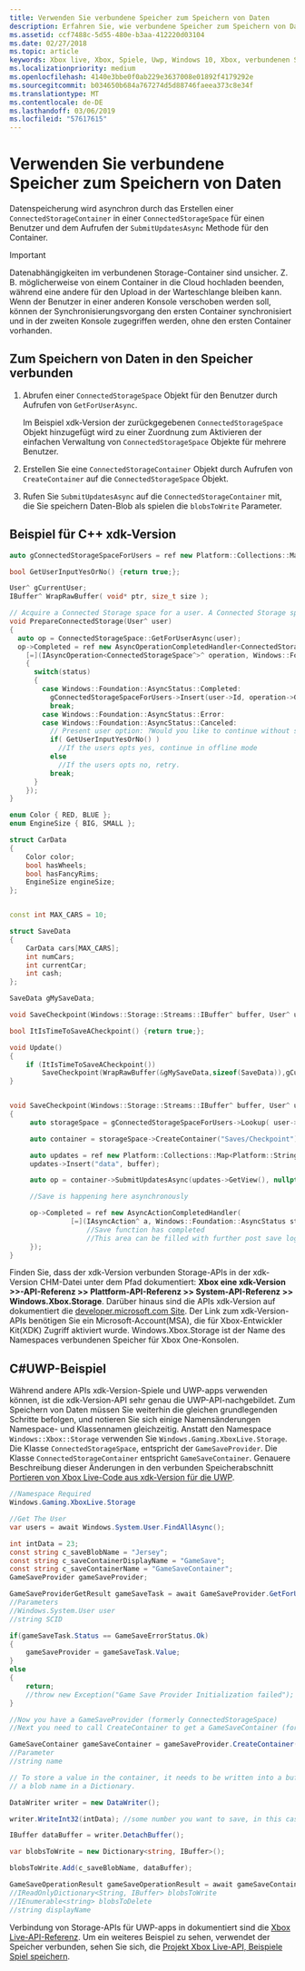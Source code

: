 ```yaml
---
title: Verwenden Sie verbundene Speicher zum Speichern von Daten
description: Erfahren Sie, wie verbundene Speicher zum Speichern von Daten verwenden.
ms.assetid: ccf7488c-5d55-480e-b3aa-412220d03104
ms.date: 02/27/2018
ms.topic: article
keywords: Xbox live, Xbox, Spiele, Uwp, Windows 10, Xbox, verbundenen Speicher
ms.localizationpriority: medium
ms.openlocfilehash: 4140e3bbe0f0ab229e3637008e01892f4179292e
ms.sourcegitcommit: b034650b684a767274d5d88746faeea373c8e34f
ms.translationtype: MT
ms.contentlocale: de-DE
ms.lasthandoff: 03/06/2019
ms.locfileid: "57617615"
---
```

# <a name="use-connected-storage-to-save-data"></a>Verwenden Sie verbundene Speicher zum Speichern von Daten


Datenspeicherung wird asynchron durch das Erstellen einer `ConnectedStorageContainer` in einer `ConnectedStorageSpace` für einen Benutzer und dem Aufrufen der `SubmitUpdatesAsync` Methode für den Container.

> [!IMPORTANT]
> Datenabhängigkeiten im verbundenen Storage-Container sind unsicher. Z. B. möglicherweise von einem Container in die Cloud hochladen beenden, während eine andere für den Upload in der Warteschlange bleiben kann. Wenn der Benutzer in einer anderen Konsole verschoben werden soll, können der Synchronisierungsvorgang den ersten Container synchronisiert und in der zweiten Konsole zugegriffen werden, ohne den ersten Container vorhanden.

## <a name="to-save-data-to-connected-storage"></a>Zum Speichern von Daten in den Speicher verbunden

1.  Abrufen einer `ConnectedStorageSpace` Objekt für den Benutzer durch Aufrufen von `GetForUserAsync`.

    Im Beispiel xdk-Version der zurückgegebenen `ConnectedStorageSpace` Objekt hinzugefügt wird zu einer Zuordnung zum Aktivieren der einfachen Verwaltung von `ConnectedStorageSpace` Objekte für mehrere Benutzer.

2.  Erstellen Sie eine `ConnectedStorageContainer` Objekt durch Aufrufen von `CreateContainer` auf die `ConnectedStorageSpace` Objekt.
3.  Rufen Sie `SubmitUpdatesAsync` auf die `ConnectedStorageContainer` mit, die Sie speichern Daten-Blob als spielen die `blobsToWrite` Parameter.

## <a name="c-xdk-sample"></a>Beispiel für C++ xdk-Version

```cpp
auto gConnectedStorageSpaceForUsers = ref new Platform::Collections::Map<unsigned int, Windows::Xbox::Storage::ConnectedStorageSpace^>();

bool GetUserInputYesOrNo() {return true;};

User^ gCurrentUser;
IBuffer^ WrapRawBuffer( void* ptr, size_t size );

// Acquire a Connected Storage space for a user. A Connected Storage space is required to manipulate Connected Storage Data.
void PrepareConnectedStorage(User^ user)
{
  auto op = ConnectedStorageSpace::GetForUserAsync(user);
  op->Completed = ref new AsyncOperationCompletedHandler<ConnectedStorageSpace^>(
    [=](IAsyncOperation<ConnectedStorageSpace^>^ operation, Windows::Foundation::AsyncStatus status)
    {
      switch(status)
      {
        case Windows::Foundation::AsyncStatus::Completed:
          gConnectedStorageSpaceForUsers->Insert(user->Id, operation->GetResults());
          break;
        case Windows::Foundation::AsyncStatus::Error:
        case Windows::Foundation::AsyncStatus::Canceled:
          // Present user option: ?Would you like to continue without saving progress??
          if( GetUserInputYesOrNo() )
            //If the users opts yes, continue in offline mode
          else
            //If the users opts no, retry.
          break;
      }
    });
}

enum Color { RED, BLUE };
enum EngineSize { BIG, SMALL };

struct CarData
{
    Color color;
    bool hasWheels;
    bool hasFancyRims;
    EngineSize engineSize;
};


const int MAX_CARS = 10;

struct SaveData
{
    CarData cars[MAX_CARS];
    int numCars;
    int currentCar;
    int cash;
};

SaveData gMySaveData;

void SaveCheckpoint(Windows::Storage::Streams::IBuffer^ buffer, User^ user);

bool ItIsTimeToSaveACheckpoint() {return true;};

void Update()
{
    if (ItIsTimeToSaveACheckpoint())
        SaveCheckpoint(WrapRawBuffer(&gMySaveData,sizeof(SaveData)),gCurrentUser);
}


void SaveCheckpoint(Windows::Storage::Streams::IBuffer^ buffer, User^ user)
{
     auto storageSpace = gConnectedStorageSpaceForUsers->Lookup( user->Id );

     auto container = storageSpace->CreateContainer("Saves/Checkpoint");

     auto updates = ref new Platform::Collections::Map<Platform::String^, Windows::Storage::Streams::IBuffer^>();
     updates->Insert("data", buffer);

     auto op = container->SubmitUpdatesAsync(updates->GetView(), nullptr);

     //Save is happening here asynchronously

     op->Completed = ref new AsyncActionCompletedHandler(
               [=](IAsyncAction^ a, Windows::Foundation::AsyncStatus status){
                   //Save function has completed
                   //This area can be filled with further post save logic.
     });
}
```

Finden Sie, dass der xdk-Version verbunden Storage-APIs in der xdk-Version CHM-Datei unter dem Pfad dokumentiert: **Xbox eine xdk-Version >>-API-Referenz >> Plattform-API-Referenz >> System-API-Referenz >> Windows.Xbox.Storage**.
Darüber hinaus sind die APIs xdk-Version auf dokumentiert die [developer.microsoft.com Site](https://developer.microsoft.com/en-us/games/xbox/docs/xdk/storage-xbox-microsoft-n).
Der Link zum xdk-Version-APIs benötigen Sie ein Microsoft-Account(MSA), die für Xbox-Entwickler Kit(XDK) Zugriff aktiviert wurde.
Windows.Xbox.Storage ist der Name des Namespaces verbundenen Speicher für Xbox One-Konsolen.

## <a name="c-uwp-sample"></a>C#UWP-Beispiel

Während andere APIs xdk-Version-Spiele und UWP-apps verwenden können, ist die xdk-Version-API sehr genau die UWP-API-nachgebildet. Zum Speichern von Daten müssen Sie weiterhin die gleichen grundlegenden Schritte befolgen, und notieren Sie sich einige Namensänderungen Namespace- und Klassennamen gleichzeitig. Anstatt den Namespace `Windows::Xbox::Storage` verwenden Sie `Windows.Gaming.XboxLive.Storage`. Die Klasse `ConnectedStorageSpace`, entspricht der `GameSaveProvider`. Die Klasse `ConnectedStorageContainer` entspricht `GameSaveContainer`. Genauere Beschreibung dieser Änderungen in den verbunden Speicherabschnitt [Portieren von Xbox Live-Code aus xdk-Version für die UWP](../../using-xbox-live/porting-xbox-live-code-from-xdk-to-uwp.md).

```csharp
//Namespace Required
Windows.Gaming.XboxLive.Storage

//Get The User
var users = await Windows.System.User.FindAllAsync();

int intData = 23;
const string c_saveBlobName = "Jersey";
const string c_saveContainerDisplayName = "GameSave";
const string c_saveContainerName = "GameSaveContainer";
GameSaveProvider gameSaveProvider;

GameSaveProviderGetResult gameSaveTask = await GameSaveProvider.GetForUserAsync(users[0], context.AppConfig.ServiceConfigurationId); 
//Parameters
//Windows.System.User user
//string SCID

if(gameSaveTask.Status == GameSaveErrorStatus.Ok)
{
    gameSaveProvider = gameSaveTask.Value;
}
else
{
    return;
    //throw new Exception("Game Save Provider Initialization failed");
}

//Now you have a GameSaveProvider (formerly ConnectedStorageSpace)
//Next you need to call CreateContainer to get a GameSaveContainer (formerly ConnectedStorageContainer)

GameSaveContainer gameSaveContainer = gameSaveProvider.CreateContainer(c_saveContainerName); // this will create a new named game save container with the name = to the input name
//Parameter
//string name

// To store a value in the container, it needs to be written into a buffer, then stored with
// a blob name in a Dictionary.

DataWriter writer = new DataWriter();

writer.WriteInt32(intData); //some number you want to save, in this case 23.

IBuffer dataBuffer = writer.DetachBuffer();

var blobsToWrite = new Dictionary<string, IBuffer>();

blobsToWrite.Add(c_saveBlobName, dataBuffer);

GameSaveOperationResult gameSaveOperationResult = await gameSaveContainer.SubmitUpdatesAsync(blobsToWrite, null, c_saveContainerDisplayName);
//IReadOnlyDictionary<String, IBuffer> blobsToWrite
//IEnumerable<string> blobsToDelete
//string displayName
```

Verbindung von Storage-APIs für UWP-apps in dokumentiert sind die [Xbox Live-API-Referenz](https://docs.microsoft.com/en-us/uwp/api/windows.gaming.xboxlive.storage).
Um ein weiteres Beispiel zu sehen, verwendet der Speicher verbunden, sehen Sie sich, die [Projekt Xbox Live-API, Beispiele Spiel speichern](https://github.com/Microsoft/xbox-live-samples/tree/master/Samples/ID%40XboxSDK/GameSave).